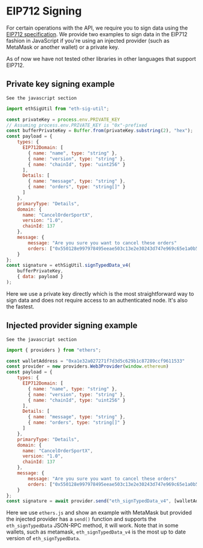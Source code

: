 # EIP712 Signing

For certain operations with the API, we require you to sign data using the [EIP712 specification](https://eips.ethereum.org/EIPS/eip-712). We provide two examples to sign data in the EIP712 fashion in JavaScript if you're using an injected provider (such as MetaMask or another wallet) or a private key.

As of now we have not tested other libraries in other languages that support EIP712.

## Private key signing example

```shell
See the javascript section
```

```javascript
import ethSigUtil from "eth-sig-util";

const privateKey = process.env.PRIVATE_KEY
// Assuming process.env.PRIVATE_KEY is "0x"-prefixed
const bufferPrivateKey = Buffer.from(privateKey.substring(2), "hex");
const payload = {
    types: {
      EIP712Domain: [
        { name: "name", type: "string" },
        { name: "version", type: "string" },
        { name: "chainId", type: "uint256" }
      ],
      Details: [
        { name: "message", type: "string" },
        { name: "orders", type: "string[]" }
      ]
    },
    primaryType: "Details",
    domain: {
      name: "CancelOrderSportX",
      version: "1.0",
      chainId: 137
    },
    message: {
        message: "Are you sure you want to cancel these orders"
        orders: ["0x550128e997978495eeae503c13e2e30243d747e969c65e1a0b565c609e097506"]
    }
};
const signature = ethSigUtil.signTypedData_v4(
    bufferPrivateKey,
    { data: payload }
);
```

Here we use a private key directly which is the most straightforward way to sign data and does not require access to an authenticated node. It's also the fastest.

## Injected provider signing example

```shell
See the javascript section
```

```javascript
import { providers } from "ethers";

const walletAddress = "0xa1e32a027271f7d3d5c629b1c87289ccf9611533"
const provider = new providers.Web3Provider(window.ethereum)
const payload = {
    types: {
      EIP712Domain: [
        { name: "name", type: "string" },
        { name: "version", type: "string" },
        { name: "chainId", type: "uint256" }
      ],
      Details: [
        { name: "message", type: "string" },
        { name: "orders", type: "string[]" }
      ]
    },
    primaryType: "Details",
    domain: {
      name: "CancelOrderSportX",
      version: "1.0",
      chainId: 137
    },
    message: {
        message: "Are you sure you want to cancel these orders"
        orders: ["0x550128e997978495eeae503c13e2e30243d747e969c65e1a0b565c609e097506"]
    }
};
const signature = await provider.send("eth_signTypedData_v4", [walletAddress, JSON.stringify(payload)])
```

Here we use `ethers.js` and show an example with MetaMask but provided the injected provider has a `send()` function and supports the `eth_signTypedData` JSON-RPC method, it will work. Note that in some wallets, such as metamask, `eth_signTypedData_v4` is the most up to date version of `eth_signTypedData`.
